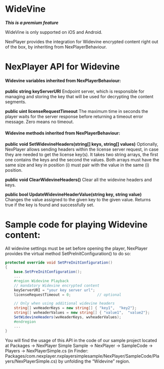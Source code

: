 # WideVine

***This is a premium feature***

WideVine is only supported on iOS and Android.

NexPlayer provides the integration for Widevine encrypted content right out of the box, by inheriting from NexPlayerBehaviour.

# NexPlayer API for Widevine

#### Widevine variables inherited from NexPlayerBehaviour:

**public string keyServerURI**
Endpoint server, which is responsible for managing and storing the key that will be used for decrypting the content segments.

**public uint licenseRequestTimeout**
The maximum time in seconds the player waits for the server response before returning a timeout error message. Zero means no timeout.

#### Widevine methods inherited from NexPlayerBehaviour:

**public void SetWidevineHeaders(string[] keys, string[] values)**
Optionally, NexPlayer allows sending headers within the license server request, in case they are needed to get the license key(s). It takes two string arrays, the first one contains the keys and the second the values. Both arrays must have the same size and key in position (i) must pair with the value in the same (i) position.

**public void ClearWidevineHeaders()**
Clear all the widevine headers and keys.

**public bool UpdateWidevineHeaderValue(string key, string value)**
Changes the value assigned to the given key to the given value. Returns true if the key is found and successfully set.


# Sample code for playing Widevine content:

All widevine settings must be set before opening the player, NexPlayer provides the virtual method SetPreInitConfiguration() to do so:


```csharp
protected override void SetPreInitConfiguration()
{
    base.SetPreInitConfiguration();
    ... 
    #region Widevine Playback
    // mandatory Widevine encrypted content
    keyServerURI = "your key server url";
    licenseRequestTimeout = 0;            // optional

    // Only when using additional widevine headers
    string[] wvHeaderKeys = new string[] { "key1",  "key2"};
    string[] wvheaderValues = new string[] { "value1",  "value2"};
    SetWidevineHeaders(wvHeaderKeys, wvheaderValues);
    #endregion
    ...
}
```
You will find the usage of this API in the code of our sample project located at Packages → NexPlayer Simple Sample → NexPlayer → SampleCode → Players → NexPlayerSimple.cs (in Finder: Packages/com.nexplayer.nxplayersimplesample/NexPlayer/SampleCode/Players/NexPlayerSimple.cs) by unfolding the “Widevine” region.

